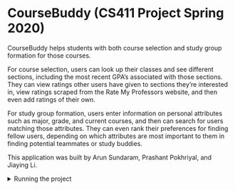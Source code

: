 # CourseBuddy (CS411 Project Spring 2020)

CourseBuddy helps students with both course selection and study group formation for those courses.

For course selection, users can look up their classes and see different sections, including the most recent GPA’s associated with those sections. 
They can view ratings other users have given to sections they’re interested in, view ratings scraped from the Rate My Professors website, and then even add ratings of their own. 

For study group formation, users enter information on personal attributes such as major, grade, and current courses, and then can search for users matching those attributes. 
They can even rank their preferences for finding fellow users, depending on which attributes are most important to them in finding potential teammates or study buddies.

This application was built by Arun Sundaram, Prashant Pokhriyal, and Jiaying Li.




<details>
  <summary>Running the project</summary>
  
  To start the backend run `source env/bin/activate` then `python3 manage.py runserver` in the main directory
  To start the frontend run `yarn start` in the frontend directory
  
</details>
